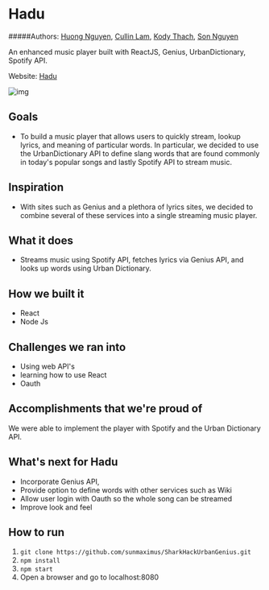 # Hadu 

#####Authors: [Huong Nguyen](https://github.com/huongng), [Cullin Lam](https://github.com/kidculli), [Kody Thach](https://github.com/kodycode), [Son Nguyen](https://github.com/sunmaximus)

An enhanced music player built with ReactJS, Genius, UrbanDictionary, Spotify API.

Website: [Hadu](https://hadu.herokuapp.com/)

![img](http://challengepost-s3-challengepost.netdna-ssl.com/photos/production/software_photos/000/417/561/datas/gallery.jpg)


## Goals
- To build a music player that allows users to quickly stream, lookup lyrics, and meaning of particular words. In particular, we decided to use the UrbanDictionary API to define slang words that are found commonly in today's popular songs and lastly Spotify API to stream music.

## Inspiration
- With sites such as Genius and a plethora of lyrics sites, we decided to combine several of these services into a single streaming music player. 

## What it does
- Streams music using Spotify API, fetches lyrics via Genius API, and looks up words using Urban Dictionary. 

## How we built it
  * React
  * Node Js 

## Challenges we ran into
  * Using web API's 
  * learning how to use React 
  * Oauth 

## Accomplishments that we're proud of
We were able to implement the player with Spotify and the Urban Dictionary API. 

## What's next for Hadu
* Incorporate Genius API, 
* Provide option to define words with other services such as Wiki
* Allow user login with Oauth so the whole song can be streamed
* Improve look and feel 

## How to run 

1. ```git clone https://github.com/sunmaximus/SharkHackUrbanGenius.git```
2. ```npm install ```
3. ```npm start ```
4. Open a browser and go to localhost:8080

